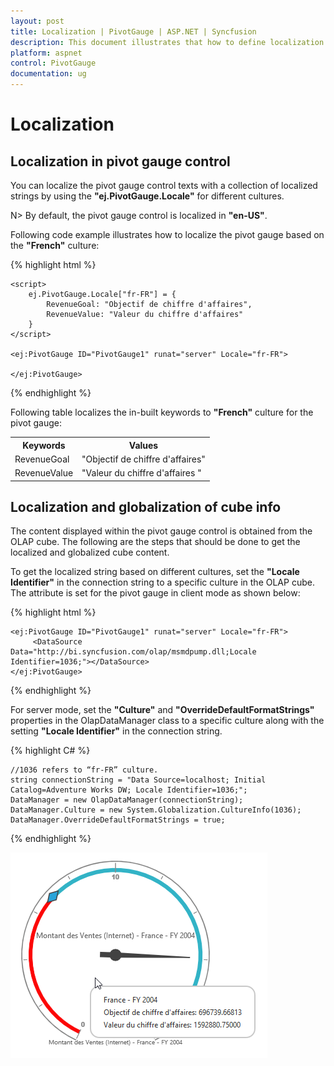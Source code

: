 ```yaml
---
layout: post
title: Localization | PivotGauge | ASP.NET | Syncfusion
description: This document illustrates that how to define localization with respective to the modes in ASP.NET PivotGauge control
platform: aspnet
control: PivotGauge
documentation: ug
---
```


# Localization

## Localization in pivot gauge control
 You can localize the pivot gauge control texts with a collection of localized strings by using the **"ej.PivotGauge.Locale"** for different cultures.
 
 N> By default, the pivot gauge control is localized in **"en-US"**.
 
Following code example illustrates how to localize the pivot gauge based on the **"French"** culture:

{% highlight html %}

    <script>
        ej.PivotGauge.Locale["fr-FR"] = {
            RevenueGoal: "Objectif de chiffre d'affaires",
            RevenueValue: "Valeur du chiffre d'affaires"
        }
    </script>

    <ej:PivotGauge ID="PivotGauge1" runat="server" Locale="fr-FR">

    </ej:PivotGauge>

{% endhighlight %}

Following table localizes the in-built keywords to **"French"** culture for the pivot gauge:

<table>
<tr>
<th>
Keywords</th><th>
Values</th></tr>
<tr>
<td>
RevenueGoal</td><td>
"Objectif de chiffre d'affaires"</td></tr>
<tr>
<td>
RevenueValue</td><td>
"Valeur du chiffre d'affaires "</td></tr>
</table>

## Localization and globalization of cube info

The content displayed within the pivot gauge control is obtained from the OLAP cube. The following are the steps that should be done to get the localized and globalized cube content.

To get the localized string based on different cultures, set the **"Locale Identifier"** in the connection string to a specific culture in the OLAP cube. The attribute is set for the pivot gauge in client mode as shown below:

{% highlight html %}

    <ej:PivotGauge ID="PivotGauge1" runat="server" Locale="fr-FR">
         <DataSource Data="http://bi.syncfusion.com/olap/msmdpump.dll;Locale Identifier=1036;"></DataSource>
    </ej:PivotGauge>

{% endhighlight %}

For server mode, set the **"Culture"** and **"OverrideDefaultFormatStrings"** properties in the OlapDataManager class to a specific culture along with the setting **"Locale Identifier"** in the connection string.

{% highlight C# %}

    //1036 refers to “fr-FR” culture.
    string connectionString = "Data Source=localhost; Initial Catalog=Adventure Works DW; Locale Identifier=1036;";
    DataManager = new OlapDataManager(connectionString);
    DataManager.Culture = new System.Globalization.CultureInfo(1036);
    DataManager.OverrideDefaultFormatStrings = true;

{% endhighlight %}

![ASPNET PivotGauge Localization-and-Translation-Support Image](Localization-and-Translation-Support_images/Localization.png) 
